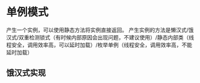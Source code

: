 # 单例模式

产生一个实例，可以使用静态方法将实例直接返回。
产生实例的方法是懒汉式/饿汉式/双重检测锁式（有时候内部原因会出现问题，不建议使用）/静态内部类（线程安全，调用效率高，可以延时加载）/枚举单例（线程安全，调用效率高，不能延时加载）

## 饿汉式实现


